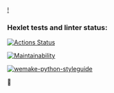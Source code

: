 [!](https://www.google.com/url?sa=i&url=https%3A%2F%2Fru.wikipedia.org%2Fwiki%2F%25D0%25A4%25D0%25B0%25D0%25B9%25D0%25BB%3AHexlet-logo.jpg&psig=AOvVaw21GFeks9RXIL0DiQzfI9TL&ust=1610464784288000&source=images&cd=vfe&ved=0CAIQjRxqFwoTCKDP4f6WlO4CFQAAAAAdAAAAABAI)
### Hexlet tests and linter status:
[![Actions Status](https://github.com/is0ly/python-project-lvl1/workflows/hexlet-check/badge.svg)](https://github.com/is0ly/python-project-lvl1/actions)


[![Maintainability](https://api.codeclimate.com/v1/badges/a99a88d28ad37a79dbf6/maintainability)](https://codeclimate.com/github/codeclimate/codeclimate/maintainability)

[![wemake-python-styleguide](https://img.shields.io/badge/style-wemake-000000.svg)](https://github.com/wemake-services/wemake-python-styleguide)

:snake: